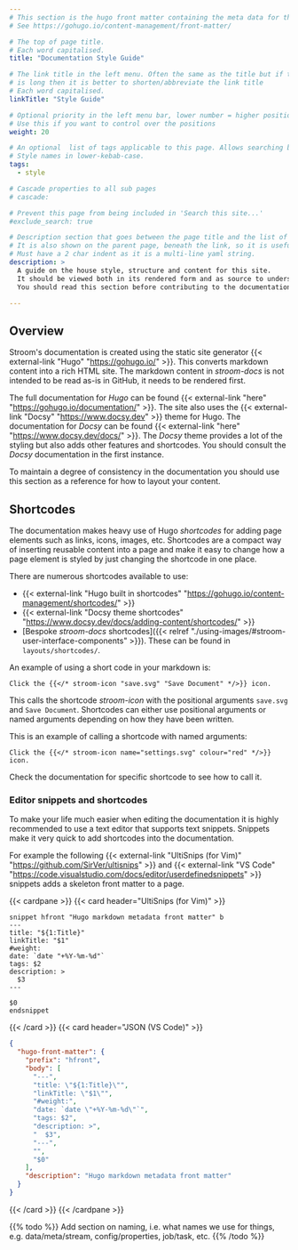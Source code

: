 ```yaml
---
# This section is the hugo front matter containing the meta data for the page
# See https://gohugo.io/content-management/front-matter/

# The top of page title.
# Each word capitalised.
title: "Documentation Style Guide"

# The link title in the left menu. Often the same as the title but if the title
# is long then it is better to shorten/abbreviate the link title
# Each word capitalised.
linkTitle: "Style Guide"

# Optional priority in the left menu bar, lower number = higher position
# Use this if you want to control over the positions
weight: 20

# An optional  list of tags applicable to this page. Allows searching by tags.
# Style names in lower-kebab-case.
tags:
  - style

# Cascade properties to all sub pages
# cascade:

# Prevent this page from being included in 'Search this site...'
#exclude_search: true

# Description section that goes between the page title and the list of tags for the page
# It is also shown on the parent page, beneath the link, so it is useful for eah page to have at least a sentence summarising the page.
# Must have a 2 char indent as it is a multi-line yaml string.
description: >
  A guide on the house style, structure and content for this site.
  It should be viewed both in its rendered form and as source to understand how the page elements are formed.
  You should read this section before contributing to the documentation.

---
```


## Overview

Stroom's documentation is created using the static site generator {{< external-link "Hugo" "https://gohugo.io/" >}}.
This converts markdown content into a rich HTML site.
The markdown content in _stroom-docs_ is not intended to be read as-is in GitHub, it needs to be rendered first.

The full documentation for _Hugo_ can be found {{< external-link "here" "https://gohugo.io/documentation/" >}}.
The site also uses the {{< external-link "Docsy" "https://www.docsy.dev" >}} theme for Hugo.
The documentation for _Docsy_ can be found {{< external-link "here" "https://www.docsy.dev/docs/" >}}.
The _Docsy_ theme provides a lot of the styling but also adds other features and shortcodes.
You should consult the _Docsy_ documentation in the first instance.

To maintain a degree of consistency in the documentation you should use this section as a reference for how to layout your content.


## Shortcodes

The documentation makes heavy use of Hugo _shortcodes_ for adding page elements such as links, icons, images, etc.
Shortcodes are a compact way of inserting reusable content into a page and make it easy to change how a page element is styled by just changing the shortcode in one place.

There are numerous shortcodes available to use:

* {{< external-link "Hugo built in shortcodes" "https://gohugo.io/content-management/shortcodes/" >}}
* {{< external-link "Docsy theme shortcodes" "https://www.docsy.dev/docs/adding-content/shortcodes/" >}}
* [Bespoke _stroom-docs_ shortcodes]({{< relref "./using-images/#stroom-user-interface-components" >}}).
  These can be found in `layouts/shortcodes/`.

An example of using a short code in your markdown is:

```text
Click the {{</* stroom-icon "save.svg" "Save Document" */>}} icon.
```

This calls the shortcode _stroom-icon_ with the positional arguments `save.svg` and `Save Document`.
Shortcodes can either use positional arguments or named arguments depending on how they have been written.

This is an example of calling a shortcode with named arguments:

```text
Click the {{</* stroom-icon name="settings.svg" colour="red" */>}} icon.
```

Check the documentation for specific shortcode to see how to call it.


### Editor snippets and shortcodes

To make your life much easier when editing the documentation it is highly recommended to use a text editor that supports text snippets.
Snippets make it very quick to add shortcodes into the documentation.

For example the following {{< external-link "UltiSnips (for Vim)" "https://github.com/SirVer/ultisnips" >}} and {{< external-link "VS Code" "https://code.visualstudio.com/docs/editor/userdefinedsnippets" >}} snippets adds a skeleton front matter to a page.

{{< cardpane >}}
  {{< card header="UltiSnips (for Vim)" >}}
```snippets
snippet hfront "Hugo markdown metadata front matter" b
---
title: "${1:Title}"
linkTitle: "$1"
#weight:
date: `date "+%Y-%m-%d"`
tags: $2
description: >
  $3
---

$0
endsnippet
```
  {{< /card >}}
  {{< card header="JSON (VS Code)" >}}

```json
{
  "hugo-front-matter": {
    "prefix": "hfront",
    "body": [
      "---",
      "title: \"${1:Title}\"",
      "linkTitle: \"$1\"",
      "#weight:",
      "date: `date \"+%Y-%m-%d\"`",
      "tags: $2",
      "description: >",
      "  $3",
      "---",
      "",
      "$0"
    ],
    "description": "Hugo markdown metadata front matter"
  }
}
```
  {{< /card >}}
{{< /cardpane >}}


{{% todo %}}
Add section on naming, i.e. what names we use for things, e.g. data/meta/stream, config/properties, job/task, etc.
{{% /todo %}}
